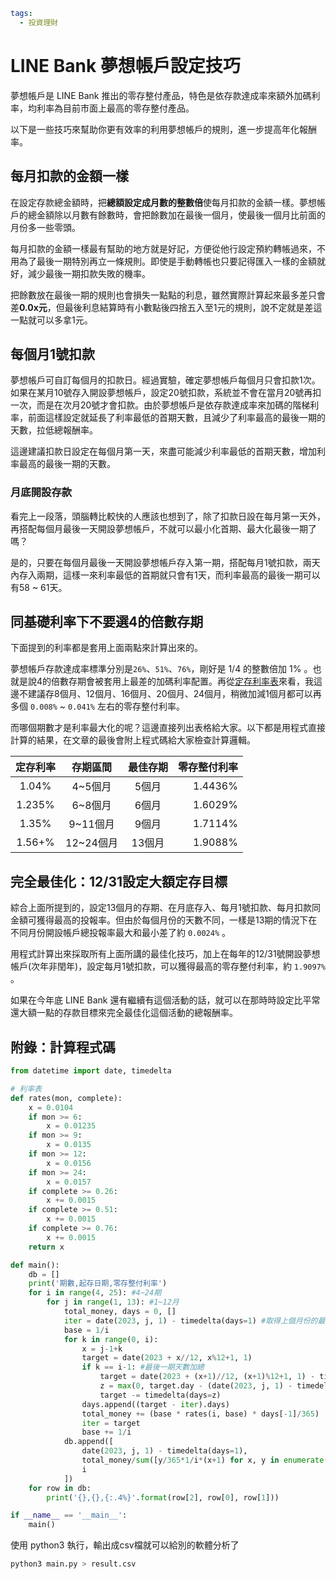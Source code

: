 ```yaml
tags:
  - 投資理財
```

# LINE Bank 夢想帳戶設定技巧

夢想帳戶是 LINE Bank 推出的零存整付產品，特色是依存款達成率來額外加碼利率，均利率為目前市面上最高的零存整付產品。

以下是一些技巧來幫助你更有效率的利用夢想帳戶的規則，進一步提高年化報酬率。

## 每月扣款的金額一樣

在設定存款總金額時，把**總額設定成月數的整數倍**使每月扣款的金額一樣。夢想帳戶的總金額除以月數有餘數時，會把餘數加在最後一個月，使最後一個月比前面的月份多一些零頭。

每月扣款的金額一樣最有幫助的地方就是好記，方便從他行設定預約轉帳過來，不用為了最後一期特別再立一條規則。即使是手動轉帳也只要記得匯入一樣的金額就好，減少最後一期扣款失敗的機率。

把餘數放在最後一期的規則也會損失一點點的利息，雖然實際計算起來最多差只會差**0.0x元**，但最後利息結算時有小數點後四捨五入至1元的規則，說不定就是差這一點就可以多拿1元。

## 每個月1號扣款

夢想帳戶可自訂每個月的扣款日。經過實驗，確定夢想帳戶每個月只會扣款1次。如果在某月10號存入開設夢想帳戶，設定20號扣款，系統並不會在當月20號再扣一次，而是在次月20號才會扣款。由於夢想帳戶是依存款達成率來加碼的階梯利率，前面這樣設定就延長了利率最低的首期天數，且減少了利率最高的最後一期的天數，拉低總報酬率。

這邊建議扣款日設定在每個月第一天，來盡可能減少利率最低的首期天數，增加利率最高的最後一期的天數。

### 月底開設存款

看完上一段落，頭腦轉比較快的人應該也想到了，除了扣款日設在每月第一天外，再搭配每個月最後一天開設夢想帳戶，不就可以最小化首期、最大化最後一期了嗎？

是的，只要在每個月最後一天開設夢想帳戶存入第一期，搭配每月1號扣款，兩天內存入兩期，這樣一來利率最低的首期就只會有1天，而利率最高的最後一期可以有58 ~ 61天。

## 同基礎利率下不要選4的倍數存期

下面提到的利率都是套用上面兩點來計算出來的。

夢想帳戶存款達成率標準分別是`26%`、`51%`、`76%`，剛好是 1/4 的整數倍加 1% 。也就是說4的倍數存期會被套用上最差的加碼利率配置。再從[定存利率表](https://www.linebank.com.tw/products/detail/01010050001)來看，我這邊不建議存8個月、12個月、16個月、20個月、24個月，稍微加減1個月都可以再多個 `0.008%` ~ `0.041%` 左右的零存整付利率。

而哪個期數才是利率最大化的呢？這邊直接列出表格給大家。以下都是用程式直接計算的結果，在文章的最後會附上程式碼給大家檢查計算邏輯。

定存利率|存期區間|最佳存期|零存整付利率
:---:|:---:|:---:|---:
1.04%|4~5個月|5個月|1.4436%
1.235%|6~8個月|6個月|1.6029%
1.35%|9~11個月|9個月|1.7114%
1.56+%|12~24個月|13個月|1.9088%

## 完全最佳化：12/31設定大額定存目標

綜合上面所提到的，設定13個月的存期、在月底存入、每月1號扣款、每月扣款同金額可獲得最高的投報率。但由於每個月份的天數不同，一樣是13期的情況下在不同月份開設帳戶總投報率最大和最小差了約 `0.0024%` 。

用程式計算出來採取所有上面所講的最佳化技巧，加上在每年的12/31號開設夢想帳戶(次年非閏年)，設定每月1號扣款，可以獲得最高的零存整付利率，約 `1.9097%` 。

如果在今年底 LINE Bank 還有繼續有這個活動的話，就可以在那時時設定比平常還大額一點的存款目標來完全最佳化這個活動的總報酬率。

## 附錄：計算程式碼

```python
from datetime import date, timedelta

# 利率表
def rates(mon, complete):
	x = 0.0104
	if mon >= 6:
		x = 0.01235
	if mon >= 9:
		x = 0.0135
	if mon >= 12:
		x = 0.0156
	if mon >= 24:
		x = 0.0157
	if complete >= 0.26:
		x += 0.0015
	if complete >= 0.51:
		x += 0.0015
	if complete >= 0.76:
		x += 0.0015
	return x

def main():
	db = []
	print('期數,起存日期,零存整付利率')
	for i in range(4, 25): #4~24期
		for j in range(1, 13): #1~12月
			total_money, days = 0, []
			iter = date(2023, j, 1) - timedelta(days=1) #取得上個月份的最後一天
			base = 1/i
			for k in range(0, i):
				x = j-1+k
				target = date(2023 + x//12, x%12+1, 1)
				if k == i-1: #最後一期天數加總
					target = date(2023 + (x+1)//12, (x+1)%12+1, 1) - timedelta(days=1)
					z = max(0, target.day - (date(2023, j, 1) - timedelta(days=1)).day)
					target -= timedelta(days=z)
				days.append((target - iter).days)
				total_money += (base * rates(i, base) * days[-1]/365)
				iter = target
				base += 1/i
			db.append([
				date(2023, j, 1) - timedelta(days=1),
				total_money/sum([y/365*1/i*(x+1) for x, y in enumerate(days)]), #從獲利計算零存整付利率
				i
			])
	for row in db:
		print('{},{},{:.4%}'.format(row[2], row[0], row[1]))

if __name__ == '__main__':
	main()
```

使用 python3 執行，輸出成csv檔就可以給別的軟體分析了
```sh
python3 main.py > result.csv
```